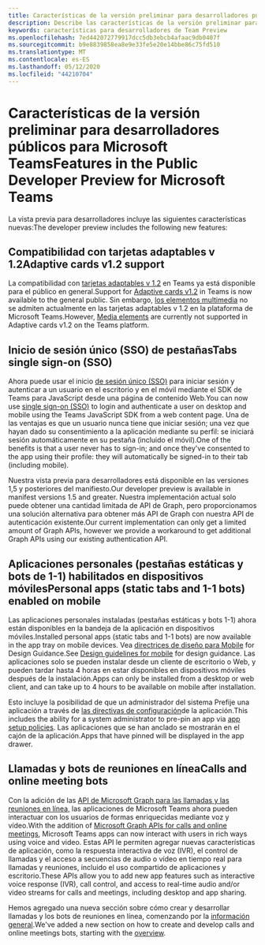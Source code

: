 ```yaml
---
title: Características de la versión preliminar para desarrolladores públicos
description: Describe las características de la versión preliminar para desarrolladores públicos de Microsoft Teams.
keywords: características para desarrolladores de Team Preview
ms.openlocfilehash: 7ed442072779917dcc5db3ebcb4afaac9db0407f
ms.sourcegitcommit: b9e8839858ea8e9e33fe5e20e14bbe86c75fd510
ms.translationtype: MT
ms.contentlocale: es-ES
ms.lasthandoff: 05/12/2020
ms.locfileid: "44210704"
---
```

# <a name="features-in-the-public-developer-preview-for-microsoft-teams"></a><span data-ttu-id="c069d-104">Características de la versión preliminar para desarrolladores públicos para Microsoft Teams</span><span class="sxs-lookup"><span data-stu-id="c069d-104">Features in the Public Developer Preview for Microsoft Teams</span></span>

<span data-ttu-id="c069d-105">La vista previa para desarrolladores incluye las siguientes características nuevas:</span><span class="sxs-lookup"><span data-stu-id="c069d-105">The developer preview includes the following new features:</span></span>

## <a name="adaptive-cards-v12-support"></a><span data-ttu-id="c069d-106">Compatibilidad con tarjetas adaptables v 1.2</span><span class="sxs-lookup"><span data-stu-id="c069d-106">Adaptive cards v1.2 support</span></span>

<span data-ttu-id="c069d-107">La compatibilidad con [tarjetas adaptables v 1.2](https://github.com/microsoft/AdaptiveCards/releases/tag/v1.2.0) en Teams ya está disponible para el público en general.</span><span class="sxs-lookup"><span data-stu-id="c069d-107">Support for [Adaptive cards v1.2](https://github.com/microsoft/AdaptiveCards/releases/tag/v1.2.0) in Teams is now available to the general public.</span></span> <span data-ttu-id="c069d-108">Sin embargo, [los elementos multimedia](https://adaptivecards.io/explorer/Media.html) no se admiten actualmente en las tarjetas adaptables v 1.2 en la plataforma de Microsoft Teams.</span><span class="sxs-lookup"><span data-stu-id="c069d-108">However, [Media elements](https://adaptivecards.io/explorer/Media.html) are currently not supported in Adaptive cards v1.2 on the Teams platform.</span></span>

## <a name="tabs-single-sign-on-sso"></a><span data-ttu-id="c069d-109">Inicio de sesión único (SSO) de pestañas</span><span class="sxs-lookup"><span data-stu-id="c069d-109">Tabs single sign-on (SSO)</span></span>

<span data-ttu-id="c069d-110">Ahora puede usar el inicio [de sesión único (SSO)](~/tabs/how-to/authentication/auth-aad-sso.md) para iniciar sesión y autenticar a un usuario en el escritorio y en el móvil mediante el SDK de Teams para JavaScript desde una página de contenido Web.</span><span class="sxs-lookup"><span data-stu-id="c069d-110">You can now use [single sign-on (SSO)](~/tabs/how-to/authentication/auth-aad-sso.md) to login and authenticate a user on desktop and mobile using the Teams JavaScript SDK from a web content page.</span></span> <span data-ttu-id="c069d-111">Una de las ventajas es que un usuario nunca tiene que iniciar sesión; una vez que hayan dado su consentimiento a la aplicación mediante su perfil: se iniciará sesión automáticamente en su pestaña (incluido el móvil).</span><span class="sxs-lookup"><span data-stu-id="c069d-111">One of the benefits is that a user never has to sign-in; and once they've consented to the app using their profile: they will automatically be signed-in to their tab (including mobile).</span></span>

<span data-ttu-id="c069d-112">Nuestra vista previa para desarrolladores está disponible en las versiones 1,5 y posteriores del manifiesto.</span><span class="sxs-lookup"><span data-stu-id="c069d-112">Our developer preview is available in manifest versions 1.5 and greater.</span></span> <span data-ttu-id="c069d-113">Nuestra implementación actual solo puede obtener una cantidad limitada de API de Graph, pero proporcionamos una solución alternativa para obtener más API de Graph con nuestra API de autenticación existente.</span><span class="sxs-lookup"><span data-stu-id="c069d-113">Our current implementation can only get a limited amount of Graph APIs, however we provide a workaround to get additional Graph APIs using our existing authentication API.</span></span>

## <a name="personal-apps-static-tabs-and-1-1-bots-enabled-on-mobile"></a><span data-ttu-id="c069d-114">Aplicaciones personales (pestañas estáticas y bots de 1-1) habilitados en dispositivos móviles</span><span class="sxs-lookup"><span data-stu-id="c069d-114">Personal apps (static tabs and 1-1 bots) enabled on mobile</span></span>

<span data-ttu-id="c069d-115">Las aplicaciones personales instaladas (pestañas estáticas y bots 1-1) ahora están disponibles en la bandeja de la aplicación en dispositivos móviles.</span><span class="sxs-lookup"><span data-stu-id="c069d-115">Installed personal apps (static tabs and 1-1 bots) are now available in the app tray on mobile devices.</span></span> <span data-ttu-id="c069d-116">Vea [directrices de diseño para Mobile](~/tabs/design/tabs-mobile.md) for Design Guidance.</span><span class="sxs-lookup"><span data-stu-id="c069d-116">See [Design guidelines for mobile](~/tabs/design/tabs-mobile.md) for design guidance.</span></span> <span data-ttu-id="c069d-117">Las aplicaciones solo se pueden instalar desde un cliente de escritorio o Web, y pueden tardar hasta 4 horas en estar disponibles en dispositivos móviles después de la instalación.</span><span class="sxs-lookup"><span data-stu-id="c069d-117">Apps can only be installed from a desktop or web client, and can take up to 4 hours to be available on mobile after installation.</span></span>

<span data-ttu-id="c069d-118">Esto incluye la posibilidad de que un administrador del sistema Prefije una aplicación a través de [las directivas de configuración](/microsoftteams/teams-app-setup-policies)de la aplicación.</span><span class="sxs-lookup"><span data-stu-id="c069d-118">This includes the ability for a system administrator to pre-pin an app via [app setup policies](/microsoftteams/teams-app-setup-policies).</span></span> <span data-ttu-id="c069d-119">Las aplicaciones que se han anclado se mostrarán en el cajón de la aplicación.</span><span class="sxs-lookup"><span data-stu-id="c069d-119">Apps that have pinned will be displayed in the app drawer.</span></span>

## <a name="calls-and-online-meeting-bots"></a><span data-ttu-id="c069d-120">Llamadas y bots de reuniones en línea</span><span class="sxs-lookup"><span data-stu-id="c069d-120">Calls and online meeting bots</span></span>

<span data-ttu-id="c069d-121">Con la adición de las [API de Microsoft Graph para las llamadas y las reuniones en línea](/graph/api/resources/communications-api-overview?view=graph-rest-beta), las aplicaciones de Microsoft Teams ahora pueden interactuar con los usuarios de formas enriquecidas mediante voz y vídeo.</span><span class="sxs-lookup"><span data-stu-id="c069d-121">With the addition of [Microsoft Graph APIs for calls and online meetings](/graph/api/resources/communications-api-overview?view=graph-rest-beta), Microsoft Teams apps can now interact with users in rich ways using voice and video.</span></span> <span data-ttu-id="c069d-122">Estas API le permiten agregar nuevas características de aplicación, como la respuesta interactiva de voz (IVR), el control de llamadas y el acceso a secuencias de audio o vídeo en tiempo real para llamadas y reuniones, incluido el uso compartido de aplicaciones y escritorio.</span><span class="sxs-lookup"><span data-stu-id="c069d-122">These APIs allow you to add new app features such as interactive voice response (IVR), call control, and access to real-time audio and/or video streams for calls and meetings, including desktop and app sharing.</span></span>

<span data-ttu-id="c069d-123">Hemos agregado una nueva sección sobre cómo crear y desarrollar llamadas y los bots de reuniones en línea, comenzando por la [información general](~/bots/calls-and-meetings/calls-meetings-bots-overview.md).</span><span class="sxs-lookup"><span data-stu-id="c069d-123">We've added a new section on how to create and develop calls and online meetings bots, starting with the [overview](~/bots/calls-and-meetings/calls-meetings-bots-overview.md).</span></span>
